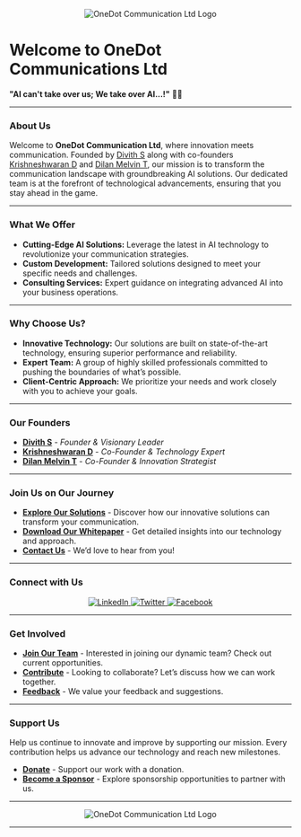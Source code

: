 <p align="center">
  <img src="https://i.ibb.co/X56zB1t/image-1.png" alt="OneDot Communication Ltd Logo"/>
</p>


# **Welcome to OneDot Communications Ltd** 

**"AI can't take over us; We take over AI...!"** 🤖💪

---

### About Us

Welcome to **OneDot Communication Ltd**, where innovation meets communication. Founded by [Divith S](#) along with co-founders [Krishneshwaran D](#) and [Dilan Melvin T](#), our mission is to transform the communication landscape with groundbreaking AI solutions. Our dedicated team is at the forefront of technological advancements, ensuring that you stay ahead in the game.

---

### What We Offer

- **Cutting-Edge AI Solutions:** Leverage the latest in AI technology to revolutionize your communication strategies.
- **Custom Development:** Tailored solutions designed to meet your specific needs and challenges.
- **Consulting Services:** Expert guidance on integrating advanced AI into your business operations.

---

### Why Choose Us?

- **Innovative Technology:** Our solutions are built on state-of-the-art technology, ensuring superior performance and reliability.
- **Expert Team:** A group of highly skilled professionals committed to pushing the boundaries of what’s possible.
- **Client-Centric Approach:** We prioritize your needs and work closely with you to achieve your goals.

---

### Our Founders

- **[Divith S](#)** - *Founder & Visionary Leader*
- **[Krishneshwaran D](#)** - *Co-Founder & Technology Expert*
- **[Dilan Melvin T](#)** - *Co-Founder & Innovation Strategist*

---

### Join Us on Our Journey

- **[Explore Our Solutions](#)** - Discover how our innovative solutions can transform your communication.
- **[Download Our Whitepaper](#)** - Get detailed insights into our technology and approach.
- **[Contact Us](mailto:info@onedotcommunication.com)** - We’d love to hear from you!

---

### Connect with Us

<p align="center">
  <a href="https://www.linkedin.com/company/onedot-communication" target="_blank">
    <img src="https://img.shields.io/badge/LinkedIn-Connect-blue" alt="LinkedIn" />
  </a>
  <a href="https://twitter.com/OneDotComm" target="_blank">
    <img src="https://img.shields.io/badge/Twitter-Follow-blue" alt="Twitter" />
  </a>
  <a href="https://www.facebook.com/OneDotCommunication" target="_blank">
    <img src="https://img.shields.io/badge/Facebook-Like-blue" alt="Facebook" />
  </a>
</p>

---

### Get Involved

- **[Join Our Team](t.me/ninjaonsteroids)** - Interested in joining our dynamic team? Check out current opportunities.
- **[Contribute](#)** - Looking to collaborate? Let’s discuss how we can work together.
- **[Feedback](mailto:onedotcommunications@gmail.com)** - We value your feedback and suggestions.

---

### Support Us

Help us continue to innovate and improve by supporting our mission. Every contribution helps us advance our technology and reach new milestones.

- **[Donate](#)** - Support our work with a donation.
- **[Become a Sponsor](#)** - Explore sponsorship opportunities to partner with us.

---

<p align="center">
  <img src="https://i.ibb.co/X56zB1t/image-1.png" alt="OneDot Communication Ltd Logo"/>
</p>

---
